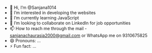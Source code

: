 - 👋 Hi, I’m @Sanjana1014
- 👀 I’m interested in developing the websites
- 🌱 I’m currently learning JavaScript
- 💞️ I’m looking to collaborate on LinkedIn for job opportunities
- 📫 How to reach me through the mail - sanjanachaurasia2000@gmail.com or WhatsApp me on 9310675825
- 😄 Pronouns: ...
- ⚡ Fun fact: ...

<!---
Sanjana1014/Sanjana1014 is a ✨ special ✨ repository because its `README.md` (this file) appears on your GitHub profile.
You can click the Preview link to take a look at your changes.
--->
